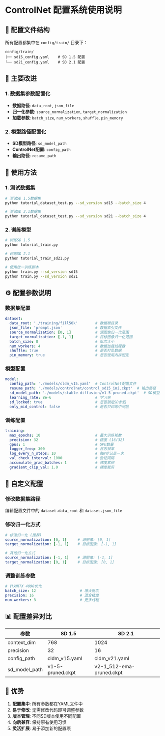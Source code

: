 # ControlNet 配置系统使用说明

## 📁 配置文件结构

所有配置都集中在 `config/train/` 目录下：

```
config/train/
├── sd15_config.yaml    # SD 1.5 配置
└── sd21_config.yaml    # SD 2.1 配置
```

## 🎯 主要改进

### 1. 数据集参数配置化
- **数据路径**: `data_root`, `json_file`
- **归一化参数**: `source_normalization`, `target_normalization`
- **加载参数**: `batch_size`, `num_workers`, `shuffle`, `pin_memory`

### 2. 模型路径配置化
- **SD模型路径**: `sd_model_path`
- **ControlNet配置**: `config_path`
- **输出路径**: `resume_path`

## 🚀 使用方法

### 1. 测试数据集
```bash
# 测试SD 1.5数据集
python tutorial_dataset_test.py --sd_version sd15 --batch_size 4

# 测试SD 2.1数据集
python tutorial_dataset_test.py --sd_version sd21 --batch_size 4
```

### 2. 训练模型
```bash
# 训练SD 1.5
python tutorial_train.py

# 训练SD 2.1
python tutorial_train_sd21.py

# 使用统一训练脚本
python train.py --sd_version sd15
python train.py --sd_version sd21
```

## ⚙️ 配置参数说明

### 数据集配置
```yaml
dataset:
  data_root: './training/fill50k'        # 数据根目录
  json_file: 'prompt.json'               # 数据索引文件
  source_normalization: [0, 1]           # 源图像归一化范围
  target_normalization: [-1, 1]          # 目标图像归一化范围
  batch_size: 8                          # 批次大小
  num_workers: 4                         # 数据加载线程数
  shuffle: true                          # 是否打乱数据
  pin_memory: true                       # 是否使用内存固定
```

### 模型配置
```yaml
model:
  config_path: './models/cldm_v15.yaml'  # ControlNet配置文件
  resume_path: './models/controlnet/control_sd15_ini.ckpt'  # 输出路径
  sd_model_path: './models/stable-diffusion/v1-5-pruned.ckpt'  # SD模型路径
  learning_rate: 8e-6                    # 学习率
  sd_locked: true                        # 是否锁定SD参数
  only_mid_control: false                # 是否只训练中间层
```

### 训练配置
```yaml
training:
  max_epochs: 10                         # 最大训练轮数
  precision: 32                          # 精度 (16/32)
  gpus: 1                                # GPU数量
  logger_freq: 300                       # 日志频率
  log_every_n_steps: 10                  # 每N步记录一次
  val_check_interval: 1000               # 验证间隔
  accumulate_grad_batches: 1             # 梯度累积
  gradient_clip_val: 1.0                 # 梯度裁剪
```

## 🔧 自定义配置

### 修改数据集路径
编辑配置文件中的 `dataset.data_root` 和 `dataset.json_file`

### 修改归一化方式
```yaml
# 标准归一化 (推荐)
source_normalization: [0, 1]     # 源图像: [0, 1]
target_normalization: [-1, 1]    # 目标图像: [-1, 1]

# 其他归一化方式
source_normalization: [-1, 1]    # 源图像: [-1, 1]
target_normalization: [0, 1]     # 目标图像: [0, 1]
```

### 调整训练参数
```yaml
# 针对RTX 4090优化
batch_size: 12                    # 增大批次
precision: 16                     # 混合精度
num_workers: 8                    # 更多线程
```

## 📊 配置差异对比

| 参数 | SD 1.5 | SD 2.1 |
|------|--------|--------|
| context_dim | 768 | 1024 |
| precision | 32 | 16 |
| config_path | cldm_v15.yaml | cldm_v21.yaml |
| sd_model_path | v1-5-pruned.ckpt | v2-1_512-ema-pruned.ckpt |

## 🎉 优势

1. **配置集中**: 所有参数都在YAML文件中
2. **易于修改**: 无需修改代码即可调整参数
3. **版本管理**: 不同SD版本使用不同配置
4. **向后兼容**: 保持原有使用习惯
5. **灵活扩展**: 易于添加新的配置项 